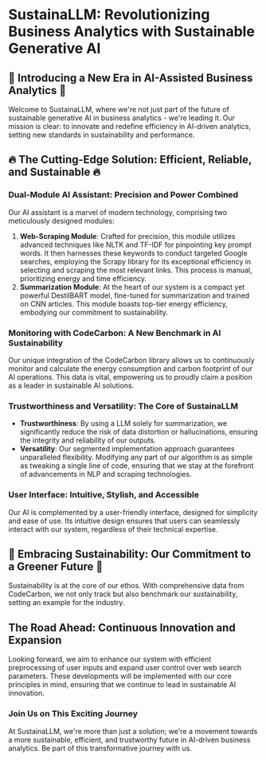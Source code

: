# SustainaLLM: Revolutionizing Business Analytics with Sustainable Generative AI

## 🚀 Introducing a New Era in AI-Assisted Business Analytics 🚀

Welcome to SustainaLLM, where we're not just part of the future of sustainable generative AI in business analytics - we're leading it. Our mission is clear: to innovate and redefine efficiency in AI-driven analytics, setting new standards in sustainability and performance.

## 🔥 The Cutting-Edge Solution: Efficient, Reliable, and Sustainable 🔥

### Dual-Module AI Assistant: Precision and Power Combined

Our AI assistant is a marvel of modern technology, comprising two meticulously designed modules:

1. **Web-Scraping Module**: Crafted for precision, this module utilizes advanced techniques like NLTK and TF-IDF for pinpointing key prompt words. It then harnesses these keywords to conduct targeted Google searches, employing the Scrapy library for its exceptional efficiency in selecting and scraping the most relevant links. This process is manual, prioritizing energy and time efficiency.
2. **Summarization Module**: At the heart of our system is a compact yet powerful DestilBART model, fine-tuned for summarization and trained on CNN articles. This module boasts top-tier energy efficiency, embodying our commitment to sustainability.

### Monitoring with CodeCarbon: A New Benchmark in AI Sustainability

Our unique integration of the CodeCarbon library allows us to continuously monitor and calculate the energy consumption and carbon footprint of our AI operations. This data is vital, empowering us to proudly claim a position as a leader in sustainable AI solutions.

### Trustworthiness and Versatility: The Core of SustainaLLM

- **Trustworthiness**: By using a LLM solely for summarization, we significantly reduce the risk of data distortion or hallucinations, ensuring the integrity and reliability of our outputs.
- **Versatility**: Our segmented implementation approach guarantees unparalleled flexibility. Modifying any part of our algorithm is as simple as tweaking a single line of code, ensuring that we stay at the forefront of advancements in NLP and scraping technologies.

### User Interface: Intuitive, Stylish, and Accessible

Our AI is complemented by a user-friendly interface, designed for simplicity and ease of use. Its intuitive design ensures that users can seamlessly interact with our system, regardless of their technical expertise.

## 🌱 Embracing Sustainability: Our Commitment to a Greener Future 🌱

Sustainability is at the core of our ethos. With comprehensive data from CodeCarbon, we not only track but also benchmark our sustainability, setting an example for the industry.

## The Road Ahead: Continuous Innovation and Expansion

Looking forward, we aim to enhance our system with efficient preprocessing of user inputs and expand user control over web search parameters. These developments will be implemented with our core principles in mind, ensuring that we continue to lead in sustainable AI innovation.

### Join Us on This Exciting Journey

At SustainaLLM, we're more than just a solution; we're a movement towards a more sustainable, efficient, and trustworthy future in AI-driven business analytics. Be part of this transformative journey with us.
